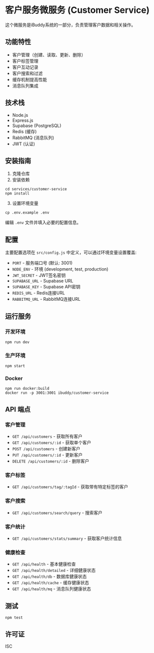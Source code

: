 # 客户服务微服务 (Customer Service)

这个微服务是iBuddy系统的一部分，负责管理客户数据和相关操作。

## 功能特性

- 客户管理（创建、读取、更新、删除）
- 客户标签管理
- 客户互动记录
- 客户搜索和过滤
- 缓存机制提高性能
- 消息队列集成

## 技术栈

- Node.js
- Express.js
- Supabase (PostgreSQL)
- Redis (缓存)
- RabbitMQ (消息队列)
- JWT (认证)

## 安装指南

1. 克隆仓库
2. 安装依赖
```
cd services/customer-service
npm install
```

3. 设置环境变量
```
cp .env.example .env
```
编辑 `.env` 文件并填入必要的配置信息。

## 配置

主要配置选项在 `src/config.js` 中定义，可以通过环境变量设置覆盖:

- `PORT` - 服务端口号 (默认: 3001)
- `NODE_ENV` - 环境 (development, test, production)
- `JWT_SECRET` - JWT签名密钥
- `SUPABASE_URL` - Supabase URL
- `SUPABASE_KEY` - Supabase API密钥
- `REDIS_URL` - Redis连接URL
- `RABBITMQ_URL` - RabbitMQ连接URL

## 运行服务

### 开发环境
```
npm run dev
```

### 生产环境
```
npm start
```

### Docker
```
npm run docker:build
docker run -p 3001:3001 ibuddy/customer-service
```

## API 端点

### 客户管理
- `GET /api/customers` - 获取所有客户
- `GET /api/customers/:id` - 获取单个客户
- `POST /api/customers` - 创建新客户
- `PUT /api/customers/:id` - 更新客户
- `DELETE /api/customers/:id` - 删除客户

### 客户标签
- `GET /api/customers/tag/:tagId` - 获取带有特定标签的客户

### 客户搜索
- `GET /api/customers/search/query` - 搜索客户

### 客户统计
- `GET /api/customers/stats/summary` - 获取客户统计信息

### 健康检查
- `GET /api/health` - 基本健康检查
- `GET /api/health/detailed` - 详细健康状态
- `GET /api/health/db` - 数据库健康状态
- `GET /api/health/cache` - 缓存健康状态
- `GET /api/health/mq` - 消息队列健康状态

## 测试

```
npm test
```

## 许可证

ISC 